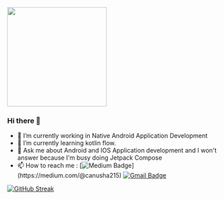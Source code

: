<img align='center' src="https://media.giphy.com/media/cIn5fTcjnKhStIeAef/giphy.gif" width="230">


### Hi there 👋

- 🔭 I’m currently working in Native Android Application Development
- 🌱 I’m currently learning kotlin flow.
- 💬 Ask me about Android and IOS Application development and I won't answer because I'm busy doing Jetpack Compose
- 📫 How to reach me :   [![Medium Badge](https://img.shields.io/badge/MEDIUM-12100E?style=flat-square&logo=medium&logoColor=white&link=[https://rashedul-alam.medium.com/](https://medium.com/@canusha215))](https://medium.com/@canusha215)
[![Gmail Badge](https://img.shields.io/badge/GMAIL-c14438?style=flat-square&logo=Gmail&logoColor=white&link=mailto:canusha215@gmail.com)](mailto:canusha215@gmail.com)

[![GitHub Streak](https://streak-stats.demolab.com?user=anushagif)](https://git.io/streak-stats)
